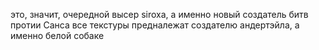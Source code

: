 это, значит, очередной высер siroxа, а именно новый создатель битв протии Санса
все текстуры предналежат создателю андертэйла, а именно белой собаке
